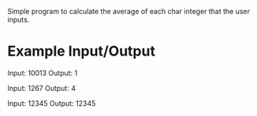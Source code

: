 Simple program to calculate the average of each char integer that the user inputs. 

# Example Input/Output
Input: 10013
Output: 1

Input: 1267
Output: 4

Input: 12345
Output: 12345
